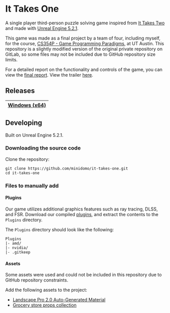 # It Takes One

A single player third-person puzzle solving game inspired from [It Takes Two](https://en.wikipedia.org/wiki/It_Takes_Two_(video_game)) and made with [Unreal Engine 5.2.1](https://www.unrealengine.com/en-US/unreal-engine-5).

This game was made as a final project by a team of four, including myself, for the course, [CS354P - Game Programming Paradigms](https://www.cs.utexas.edu/users/theshark/courses/cs354p/), at UT Austin. This repository is a slightly modified version of the original private repository on GitLab, so some files may not be included due to GitHub repository size limits. 

For a detailed report on the functionality and controls of the game, you can view the [final report](./Documents/cs354p-final-report.pdf). View the trailer [here](https://www.youtube.com/watch?v=35o-ncmbmiU).

## Releases

| [Windows (x64)](https://github.com/minidomo/it-takes-one/releases/download/2023.1210.0/ItTakesOne-win-x64-2023.1210.0.zip) |
| -------------------------------------------------------------------------- |

## Developing

Built on Unreal Engine 5.2.1.

### Downloading the source code

Clone the repository:

```shell
git clone https://github.com/minidomo/it-takes-one.git
cd it-takes-one
```

### Files to manually add

#### Plugins

Our game utilizes additional graphics features such as ray tracing, DLSS, and FSR. Download our compiled [plugins](https://github.com/minidomo/it-takes-one/releases/download/2023.1210.0/ItTakesOne-plugins-2023.1210.0.zip), and extract the contents to the `Plugins` directory.

The `Plugins` directory should look like the following:

```
Plugins
|- amd/
|- nvidia/
|- .gitkeep
```

#### Assets

Some assets were used and could not be included in this repository due to GitHub repository constraints.

Add the following assets to the project:

- [Landscape Pro 2.0 Auto-Generated Material](https://www.unrealengine.com/marketplace/en-US/product/landscape-pro-auto-generated-material)
- [Grocery store props collection](https://www.unrealengine.com/marketplace/en-US/product/grocery-store-props-collection)
